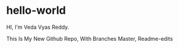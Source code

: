 # hello-world
HI, I'm Veda Vyas Reddy.

This Is My New Github Repo, With Branches Master, Readme-edits

